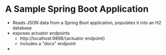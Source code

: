 # A Sample Spring Boot Application
 - Reads JSON data from a Spring Boot application, populates it into an H2 database
 - exposes actuator endpoints 
      - http://localhost:9898/{actuator endpoint}
      - includes a "docs" endpoint
 - 
 
 
